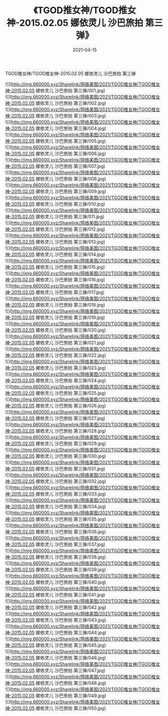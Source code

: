 ﻿---
layout: post
title:  《TGOD推女神/TGOD推女神-2015.02.05 娜依灵儿 沙巴旅拍 第三弹》
date:   2021-04-15
img: http://img.660000.xyz/Sharelink/网络美图/2021/TGOD推女神/TGOD推女神-2015.02.05 娜依灵儿 沙巴旅拍 第三弹/000.jpg
categories: [美女, 清纯, 唯美]
---

TGOD推女神/TGOD推女神-2015.02.05 娜依灵儿 沙巴旅拍 第三弹

 ![](http://img.660000.xyz/Sharelink/网络美图/2021/TGOD推女神/TGOD推女神-2015.02.05 娜依灵儿 沙巴旅拍 第三弹/001.jpg) <br>![](http://img.660000.xyz/Sharelink/网络美图/2021/TGOD推女神/TGOD推女神-2015.02.05 娜依灵儿 沙巴旅拍 第三弹/002.jpg) <br>![](http://img.660000.xyz/Sharelink/网络美图/2021/TGOD推女神/TGOD推女神-2015.02.05 娜依灵儿 沙巴旅拍 第三弹/003.jpg) <br>![](http://img.660000.xyz/Sharelink/网络美图/2021/TGOD推女神/TGOD推女神-2015.02.05 娜依灵儿 沙巴旅拍 第三弹/004.jpg) <br>![](http://img.660000.xyz/Sharelink/网络美图/2021/TGOD推女神/TGOD推女神-2015.02.05 娜依灵儿 沙巴旅拍 第三弹/005.jpg) <br>![](http://img.660000.xyz/Sharelink/网络美图/2021/TGOD推女神/TGOD推女神-2015.02.05 娜依灵儿 沙巴旅拍 第三弹/006.jpg) <br>![](http://img.660000.xyz/Sharelink/网络美图/2021/TGOD推女神/TGOD推女神-2015.02.05 娜依灵儿 沙巴旅拍 第三弹/007.jpg) <br>![](http://img.660000.xyz/Sharelink/网络美图/2021/TGOD推女神/TGOD推女神-2015.02.05 娜依灵儿 沙巴旅拍 第三弹/008.jpg) <br>![](http://img.660000.xyz/Sharelink/网络美图/2021/TGOD推女神/TGOD推女神-2015.02.05 娜依灵儿 沙巴旅拍 第三弹/009.jpg) <br>![](http://img.660000.xyz/Sharelink/网络美图/2021/TGOD推女神/TGOD推女神-2015.02.05 娜依灵儿 沙巴旅拍 第三弹/010.jpg) <br>![](http://img.660000.xyz/Sharelink/网络美图/2021/TGOD推女神/TGOD推女神-2015.02.05 娜依灵儿 沙巴旅拍 第三弹/011.jpg) <br>![](http://img.660000.xyz/Sharelink/网络美图/2021/TGOD推女神/TGOD推女神-2015.02.05 娜依灵儿 沙巴旅拍 第三弹/012.jpg) <br>![](http://img.660000.xyz/Sharelink/网络美图/2021/TGOD推女神/TGOD推女神-2015.02.05 娜依灵儿 沙巴旅拍 第三弹/013.jpg) <br>![](http://img.660000.xyz/Sharelink/网络美图/2021/TGOD推女神/TGOD推女神-2015.02.05 娜依灵儿 沙巴旅拍 第三弹/014.jpg) <br>![](http://img.660000.xyz/Sharelink/网络美图/2021/TGOD推女神/TGOD推女神-2015.02.05 娜依灵儿 沙巴旅拍 第三弹/015.jpg) <br>![](http://img.660000.xyz/Sharelink/网络美图/2021/TGOD推女神/TGOD推女神-2015.02.05 娜依灵儿 沙巴旅拍 第三弹/016.jpg) <br>![](http://img.660000.xyz/Sharelink/网络美图/2021/TGOD推女神/TGOD推女神-2015.02.05 娜依灵儿 沙巴旅拍 第三弹/017.jpg) <br>![](http://img.660000.xyz/Sharelink/网络美图/2021/TGOD推女神/TGOD推女神-2015.02.05 娜依灵儿 沙巴旅拍 第三弹/018.jpg) <br>![](http://img.660000.xyz/Sharelink/网络美图/2021/TGOD推女神/TGOD推女神-2015.02.05 娜依灵儿 沙巴旅拍 第三弹/019.jpg) <br>![](http://img.660000.xyz/Sharelink/网络美图/2021/TGOD推女神/TGOD推女神-2015.02.05 娜依灵儿 沙巴旅拍 第三弹/020.jpg) <br>![](http://img.660000.xyz/Sharelink/网络美图/2021/TGOD推女神/TGOD推女神-2015.02.05 娜依灵儿 沙巴旅拍 第三弹/021.jpg) <br>![](http://img.660000.xyz/Sharelink/网络美图/2021/TGOD推女神/TGOD推女神-2015.02.05 娜依灵儿 沙巴旅拍 第三弹/022.jpg) <br>![](http://img.660000.xyz/Sharelink/网络美图/2021/TGOD推女神/TGOD推女神-2015.02.05 娜依灵儿 沙巴旅拍 第三弹/023.jpg) <br>![](http://img.660000.xyz/Sharelink/网络美图/2021/TGOD推女神/TGOD推女神-2015.02.05 娜依灵儿 沙巴旅拍 第三弹/024.jpg) <br>![](http://img.660000.xyz/Sharelink/网络美图/2021/TGOD推女神/TGOD推女神-2015.02.05 娜依灵儿 沙巴旅拍 第三弹/025.jpg) <br>![](http://img.660000.xyz/Sharelink/网络美图/2021/TGOD推女神/TGOD推女神-2015.02.05 娜依灵儿 沙巴旅拍 第三弹/026.jpg) <br>![](http://img.660000.xyz/Sharelink/网络美图/2021/TGOD推女神/TGOD推女神-2015.02.05 娜依灵儿 沙巴旅拍 第三弹/027.jpg) <br>![](http://img.660000.xyz/Sharelink/网络美图/2021/TGOD推女神/TGOD推女神-2015.02.05 娜依灵儿 沙巴旅拍 第三弹/028.jpg) <br>![](http://img.660000.xyz/Sharelink/网络美图/2021/TGOD推女神/TGOD推女神-2015.02.05 娜依灵儿 沙巴旅拍 第三弹/029.jpg) <br>![](http://img.660000.xyz/Sharelink/网络美图/2021/TGOD推女神/TGOD推女神-2015.02.05 娜依灵儿 沙巴旅拍 第三弹/030.jpg) <br>![](http://img.660000.xyz/Sharelink/网络美图/2021/TGOD推女神/TGOD推女神-2015.02.05 娜依灵儿 沙巴旅拍 第三弹/031.jpg) <br>![](http://img.660000.xyz/Sharelink/网络美图/2021/TGOD推女神/TGOD推女神-2015.02.05 娜依灵儿 沙巴旅拍 第三弹/032.jpg) <br>![](http://img.660000.xyz/Sharelink/网络美图/2021/TGOD推女神/TGOD推女神-2015.02.05 娜依灵儿 沙巴旅拍 第三弹/033.jpg) <br>![](http://img.660000.xyz/Sharelink/网络美图/2021/TGOD推女神/TGOD推女神-2015.02.05 娜依灵儿 沙巴旅拍 第三弹/034.jpg) <br>![](http://img.660000.xyz/Sharelink/网络美图/2021/TGOD推女神/TGOD推女神-2015.02.05 娜依灵儿 沙巴旅拍 第三弹/035.jpg) <br>![](http://img.660000.xyz/Sharelink/网络美图/2021/TGOD推女神/TGOD推女神-2015.02.05 娜依灵儿 沙巴旅拍 第三弹/036.jpg) <br>![](http://img.660000.xyz/Sharelink/网络美图/2021/TGOD推女神/TGOD推女神-2015.02.05 娜依灵儿 沙巴旅拍 第三弹/037.jpg) <br>![](http://img.660000.xyz/Sharelink/网络美图/2021/TGOD推女神/TGOD推女神-2015.02.05 娜依灵儿 沙巴旅拍 第三弹/038.jpg) <br>![](http://img.660000.xyz/Sharelink/网络美图/2021/TGOD推女神/TGOD推女神-2015.02.05 娜依灵儿 沙巴旅拍 第三弹/039.jpg) <br>![](http://img.660000.xyz/Sharelink/网络美图/2021/TGOD推女神/TGOD推女神-2015.02.05 娜依灵儿 沙巴旅拍 第三弹/040.jpg) <br>![](http://img.660000.xyz/Sharelink/网络美图/2021/TGOD推女神/TGOD推女神-2015.02.05 娜依灵儿 沙巴旅拍 第三弹/041.jpg) <br>![](http://img.660000.xyz/Sharelink/网络美图/2021/TGOD推女神/TGOD推女神-2015.02.05 娜依灵儿 沙巴旅拍 第三弹/042.jpg) <br>![](http://img.660000.xyz/Sharelink/网络美图/2021/TGOD推女神/TGOD推女神-2015.02.05 娜依灵儿 沙巴旅拍 第三弹/043.jpg) <br>![](http://img.660000.xyz/Sharelink/网络美图/2021/TGOD推女神/TGOD推女神-2015.02.05 娜依灵儿 沙巴旅拍 第三弹/044.jpg) <br>![](http://img.660000.xyz/Sharelink/网络美图/2021/TGOD推女神/TGOD推女神-2015.02.05 娜依灵儿 沙巴旅拍 第三弹/045.jpg) <br>![](http://img.660000.xyz/Sharelink/网络美图/2021/TGOD推女神/TGOD推女神-2015.02.05 娜依灵儿 沙巴旅拍 第三弹/046.jpg) <br>![](http://img.660000.xyz/Sharelink/网络美图/2021/TGOD推女神/TGOD推女神-2015.02.05 娜依灵儿 沙巴旅拍 第三弹/047.jpg) <br>![](http://img.660000.xyz/Sharelink/网络美图/2021/TGOD推女神/TGOD推女神-2015.02.05 娜依灵儿 沙巴旅拍 第三弹/048.jpg) <br>![](http://img.660000.xyz/Sharelink/网络美图/2021/TGOD推女神/TGOD推女神-2015.02.05 娜依灵儿 沙巴旅拍 第三弹/049.jpg) <br>![](http://img.660000.xyz/Sharelink/网络美图/2021/TGOD推女神/TGOD推女神-2015.02.05 娜依灵儿 沙巴旅拍 第三弹/050.jpg) <br>